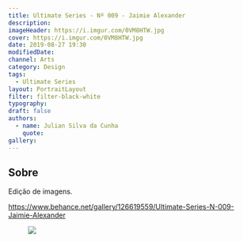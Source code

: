 ```yaml
---
title: Ultimate Series - Nº 009 - Jaimie Alexander
description:
imageHeader: https://i.imgur.com/0VM8HTW.jpg
cover: https://i.imgur.com/0VM8HTW.jpg
date: 2019-08-27 19:30
modifiedDate:
channel: Arts
category: Design
tags:
  - Ultimate Series
layout: PortraitLayout
filter: filter-black-white
typography:
draft: false
authors:
  - name: Julian Silva da Cunha
    quote:
gallery:
---
```


## Sobre

Edição de imagens.

https://www.behance.net/gallery/126619559/Ultimate-Series-N-009-Jaimie-Alexander

<figure>
<img src="https://i.imgur.com/0VM8HTW.jpg" className="max-w-none mx-auto block"/>
</figure>
